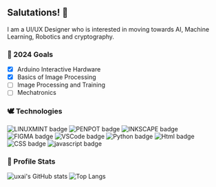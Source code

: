 ## Salutations! 👋

I am a UI/UX Designer who is interested in moving towards AI, Machine Learning, Robotics and cryptography.

### 🌱 2024 Goals
- [x] Arduino Interactive Hardware
- [x] Basics of Image Processing
- [ ] Image Processing and Training
- [ ] Mechatronics

### 🕊 Technologies
![LINUXMINT badge](https://img.shields.io/badge/LINUXMINT-028090?style=flat&logo=LINUXMINT&labelColor=00001F&logoColor=FFFFFF) ![PENPOT badge](https://img.shields.io/badge/PENPOT-028090?style=flat&logo=PENPOT&labelColor=00001F&logoColor=FFFFFF) ![INKSCAPE badge](https://img.shields.io/badge/INKSCAPE-028090?style=flat&logo=INKSCAPE&labelColor=00001F&logoColor=FFFFFF) ![FIGMA badge](https://img.shields.io/badge/FIGMA-028090?style=flat&logo=figma&labelColor=00001F&logoColor=FFFFFF) ![VSCode badge](https://img.shields.io/badge/VS%20CODE-028090?style=flat&logo=visualstudio&labelColor=00001F&logoColor=FFFFFF) ![Python badge](https://img.shields.io/badge/PYTHON-028090?style=flat&logo=Python&labelColor=00001F&logoColor=FFFFFF) ![Html badge](https://img.shields.io/badge/HTML5-028090?style=flat&logo=HTML5&labelColor=00001F&logoColor=FFFFFF) ![CSS badge](https://img.shields.io/badge/CSS3-028090?style=flat&logo=CSS3&labelColor=00001F&logoColor=FFFFFF) ![javascript badge](https://img.shields.io/badge/JAVASCRIPT-028090?style=flat&logo=javascript&labelColor=00001F&logoColor=FFFFFF)

### 🔰 Profile Stats
![uxai's GitHub stats](https://github-readme-stats.vercel.app/api?username=uxai&theme=vue-dark&show_icons=true)
![Top Langs](https://github-readme-stats.vercel.app/api/top-langs/?username=uxai&layout=compact&theme=vue-dark)
